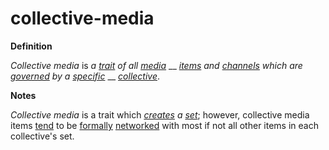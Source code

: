 # collective-media

**Definition**

_Collective media_ is _a_ [_trait_](trait.md) _of all_ [_media_](media.md) __ [_items_](item.md) _and_ [_channels_](channel.md) _which are_ [_governed_](govern.md) _by a_ [_specific_](specific.md) __ [_collective_](collective.md). &#x20;

**Notes**

_Collective media_ is a trait which [_creates_](create.md) _a_ [_set_](set.md); however, collective media items [tend](tend.md) to be [formally](form.md) [networked](network.md) with most if not all other items in each collective's set.
